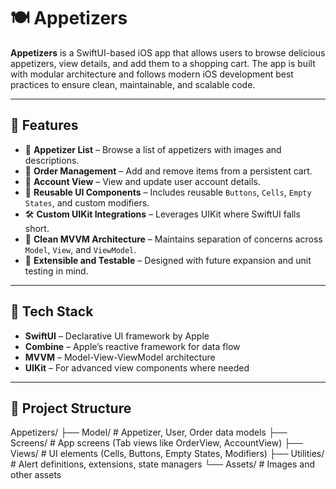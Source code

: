 # 🍽️ Appetizers

**Appetizers** is a SwiftUI-based iOS app that allows users to browse delicious appetizers, view details, and add them to a shopping cart. The app is built with modular architecture and follows modern iOS development best practices to ensure clean, maintainable, and scalable code.

---

## 🚀 Features

- 🍴 **Appetizer List** – Browse a list of appetizers with images and descriptions.
- 🛒 **Order Management** – Add and remove items from a persistent cart.
- 👤 **Account View** – View and update user account details.
- 🧱 **Reusable UI Components** – Includes reusable `Buttons`, `Cells`, `Empty States`, and custom modifiers.
- 🛠️ **Custom UIKit Integrations** – Leverages UIKit where SwiftUI falls short.
- 🧠 **Clean MVVM Architecture** – Maintains separation of concerns across `Model`, `View`, and `ViewModel`.
- 🧪 **Extensible and Testable** – Designed with future expansion and unit testing in mind.

---

## 🧱 Tech Stack

- **SwiftUI** – Declarative UI framework by Apple
- **Combine** – Apple’s reactive framework for data flow
- **MVVM** – Model-View-ViewModel architecture
- **UIKit** – For advanced view components where needed

---

## 📁 Project Structure
Appetizers/
├── Model/ # Appetizer, User, Order data models
├── Screens/ # App screens (Tab views like OrderView, AccountView)
├── Views/ # UI elements (Cells, Buttons, Empty States, Modifiers)
├── Utilities/ # Alert definitions, extensions, state managers
└── Assets/ # Images and other assets

